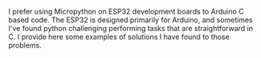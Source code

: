 I prefer using Micropython on ESP32 development boards to Arduino C based code.
The ESP32 is designed primarily for Arduino, and sometimes I've found python challenging performing tasks that are straightforward in C.
I provide here some examples of solutions I have found to those problems.
